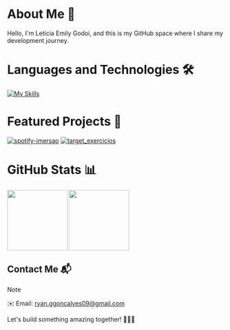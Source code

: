 # About Me 🚀

 Hello, I'm Letícia Emily Godoi, and this is my GitHub space where I share my development journey.

# Languages and Technologies 🛠️
  [![My Skills](https://skillicons.dev/icons?i=javascript,python,flask,react,vite,html,css,bootstrap,mysql)]([[https://skillicons.dev]])
# Featured Projects 🌟

[![spotify-imersao](https://github-readme-stats.vercel.app/api/pin/?username=leticiaemily&repo=spotify-imersao&theme=material-palenight)](https://github.com/leticiaemily/spotify-imersao)
[![target_exercicios](https://github-readme-stats.vercel.app/api/pin/?username=leticiaemily&repo=target_exercicios&theme=material-palenight)]((https://github.com/leticiaemily/target_exercicios))
# GitHub Stats 📊

<div style="display: flex">
  <img height="140em" align="left" src="https://github-readme-stats.vercel.app/api?username=leticiaemily&show_icons=true&theme=material-palenight" />
   <a href="https://github.com/anuraghazra/convoychat">
  <img height=140em align="center" src="https://github-readme-stats.vercel.app/api/top-langs?username=leticiaemily&layout=compact&langs_count=8&card_width=320&show_icons=true&theme=material-palenight" />
  </a>
</div>


## Contact Me 📬

> [!NOTE]
> ✉️ Email: ryan.ggoncalves09@gmail.com

Let's build something amazing together! 👨‍💻✨
